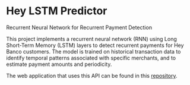 # Hey LSTM Predictor
Recurrent Neural Network for Recurrent Payment Detection


This project implements a recurrent neural network (RNN) using Long Short-Term Memory (LSTM) layers to detect recurrent payments for Hey Banco customers. The model is trained on historical transaction data to identify temporal patterns associated with specific merchants, and to estimate payment amounts and periodicity.

The web application that uses this API can be found in this [repository](https://github.com/aldoht/hey-viewer).
